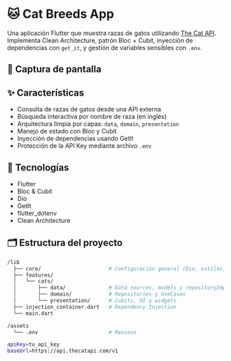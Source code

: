 # 🐱 Cat Breeds App

Una aplicación Flutter que muestra razas de gatos utilizando [The Cat API](https://thecatapi.com/). Implementa Clean Architecture, patrón Bloc + Cubit, inyección de dependencias con `get_it`, y gestión de variables sensibles con `.env`.

## 📸 Captura de pantalla



## ✨ Características

- Consulta de razas de gatos desde una API externa
- Búsqueda interactiva por nombre de raza (en inglés)
- Arquitectura limpia por capas: `data`, `domain`, `presentation`
- Manejo de estado con Bloc y Cubit
- Inyección de dependencias usando GetIt
- Protección de la API Key mediante archivo `.env`

## 🚀 Tecnologías

- Flutter
- Bloc & Cubit
- Dio
- GetIt
- flutter_dotenv
- Clean Architecture

## 🗂 Estructura del proyecto

```bash
/lib
  ├── core/                      # Configuración general (Dio, estilos, utilidades)
  ├── features/
  │   └── cats/
  │       ├── data/              # Data sources, models y repositoryImpl
  │       ├── domain/            # Repositories y UseCases
  │       └── presentation/      # Cubits, UI y widgets
  ├── injection_container.dart   # Dependency Injection
  └── main.dart

/assets
  └── .env                       # Recusos 

apiKey=tu_api_key
baseUrl=https://api.thecatapi.com/v1

